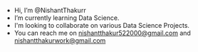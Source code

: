 - Hi, I’m @NishantThakurr
- I’m currently learning Data Science.
- I'm looking to collaborate on various Data Science Projects.
- You can reach me on nishantthakur522000@gmail.com and nishantthakurwork@gmail.com

<!---
NishantThakurr/NishantThakurr is a ✨ special ✨ repository because its `README.md` (this file) appears on your GitHub profile.
You can click the Preview link to take a look at your changes.
--->
